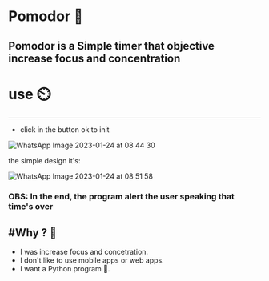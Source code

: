 # Pomodor 🍅
## Pomodor is a Simple timer that objective increase focus and concentration ##

# use ⏲️
---------
* click in the button ok to init

![WhatsApp Image 2023-01-24 at 08 44 30](https://user-images.githubusercontent.com/49661307/214283405-f7c3edf8-e72c-4525-91bb-4ee0bd10f983.jpeg)

the simple design it's:

![WhatsApp Image 2023-01-24 at 08 51 58](https://user-images.githubusercontent.com/49661307/214284806-caa3e6d7-523b-4910-b955-28ca43faff69.jpeg)

### OBS: In the end, the program alert the user speaking that time's over

#Why ? 🤔
------------
* I was increase focus and concetration.
* I don't like to use mobile apps or web apps.
* I want a Python program 🐍.
